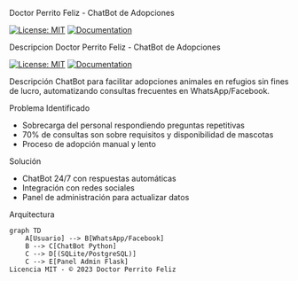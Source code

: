 
 Doctor Perrito Feliz - ChatBot de Adopciones

[![License: MIT](https://img.shields.io/badge/License-MIT-yellow.svg)](LICENSE)
[![Documentation](https://img.shields.io/badge/docs-ReadTheDocs-blue)](https://doctor-perrito-feliz.readthedocs.io)

Descripcion
Doctor Perrito Feliz - ChatBot de Adopciones

[![License: MIT](https://img.shields.io/badge/License-MIT-yellow.svg)](LICENSE)
[![Documentation](https://img.shields.io/badge/docs-ReadTheDocs-blue)](https://doctor-perrito-feliz.readthedocs.io)

Descripción
ChatBot para facilitar adopciones animales en refugios sin fines de lucro, automatizando consultas frecuentes en WhatsApp/Facebook.

Problema Identificado
- Sobrecarga del personal respondiendo preguntas repetitivas
- 70% de consultas son sobre requisitos y disponibilidad de mascotas
- Proceso de adopción manual y lento

Solución
- ChatBot 24/7 con respuestas automáticas
- Integración con redes sociales
- Panel de administración para actualizar datos

 Arquitectura
```mermaid
graph TD
    A[Usuario] --> B[WhatsApp/Facebook]
    B --> C[ChatBot Python]
    C --> D[(SQLite/PostgreSQL)]
    C --> E[Panel Admin Flask]                                                                                     Licencia MIT - © 2023 Doctor Perrito Feliz
